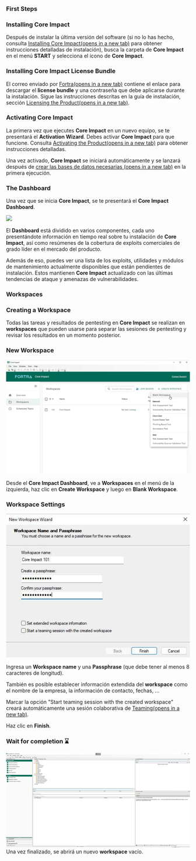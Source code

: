 ### **First Steps**

### **Installing Core Impact**

Después de instalar la última versión del software (si no lo has hecho, consulta [Installing Core Impact(opens in a new tab)](https://hstechdocs.helpsystems.com/manuals/corects/impact/current/userguide/content/topics/appx_install_topic-start.html) para obtener instrucciones detalladas de instalación), busca la carpeta de **Core Impact** en el menú **START** y selecciona el ícono de **Core Impact**.

### Installing Core Impact License Bundle

El correo enviado por [Fortra(opens in a new tab)](http://www.fortra.com/) contiene el enlace para descargar el **license bundle** y una contraseña que debe aplicarse durante la instalación. Sigue las instrucciones descritas en la guía de instalación, sección [Licensing the Product(opens in a new tab)](https://hstechdocs.helpsystems.com/manuals/corects/impact/current/userguide/content/topics/appx_install_lic-bundle.htm).

### **Activating Core Impact**

La primera vez que ejecutes **Core Impact** en un nuevo equipo, se te presentará el **Activation Wizard**. Debes activar **Core Impact** para que funcione. Consulta [Activating the Product(opens in a new tab)](https://hstechdocs.helpsystems.com/manuals/corects/impact/current/userguide/content/topics/appx_install_activate-wizard.htm) para obtener instrucciones detalladas.

Una vez activado, **Core Impact** se iniciará automáticamente y se lanzará después de [crear las bases de datos necesarias (opens in a new tab)](https://hstechdocs.helpsystems.com/manuals/corects/impact/current/userguide/content/topics/appx_install_db-create-wizard.html) en la primera ejecución.

### **The Dashboard**

Una vez que se inicia **Core Impact**, se te presentará el **Core Impact Dashboard**.

![](../../images/dashboard.jpg)

El **Dashboard** está dividido en varios componentes, cada uno presentándote información en tiempo real sobre tu instalación de **Core Impact**, así como resúmenes de la cobertura de exploits comerciales de grado líder en el mercado del producto.

Además de eso, puedes ver una lista de los exploits, utilidades y módulos de mantenimiento actualmente disponibles que están pendientes de instalación. Estos mantienen **Core Impact** actualizado con las últimas tendencias de ataque y amenazas de vulnerabilidades.

### **Workspaces**
### Creating a Workspace

Todas las tareas y resultados de pentesting en **Core Impact** se realizan en **workspaces** que pueden usarse para separar las sesiones de pentesting y revisar los resultados en un momento posterior.

### New Workspace

![](../../images/new_workspace_dashboard.png)

Desde el **Core Impact Dashboard**, ve a **Workspaces** en el menú de la izquierda, haz clic en **Create Workspace** y luego en **Blank Workspace**.

### Workspace Settings

![](../../images/New_workspace_wizard_1.jpg)

Ingresa un **Workspace name** y una **Passphrase** (que debe tener al menos 8 caracteres de longitud).

También es posible establecer información extendida del **workspace** como el nombre de la empresa, la información de contacto, fechas, ...

Marcar la opción "Start teaming session with the created workspace" creará automáticamente una sesión colaborativa de [Teaming(opens in a new tab)](https://hstechdocs.helpsystems.com/manuals/corects/impact/current/userguide/content/topics/wrkspc-teaming_teaming.html).

Haz clic en **Finish**.

### Wait for completion ⌛

![](../../images/New_workspace_wizard_2.jpg)
Una vez finalizado, se abrirá un nuevo **workspace** vacío.